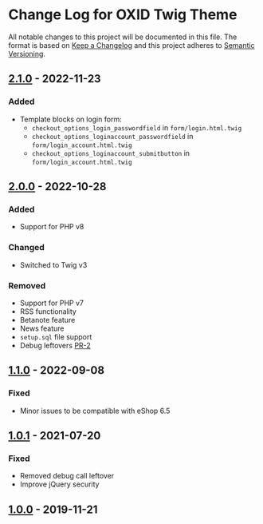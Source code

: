 # Change Log for OXID Twig Theme

All notable changes to this project will be documented in this file.
The format is based on [Keep a Changelog](http://keepachangelog.com/)
and this project adheres to [Semantic Versioning](http://semver.org/).

## [2.1.0] - 2022-11-23

### Added
- Template blocks on login form:
    - `checkout_options_login_passwordfield` in `form/login.html.twig`
    - `checkout_options_loginaccount_passwordfield` in `form/login_account.html.twig`
    - `checkout_options_loginaccount_submitbutton` in `form/login_account.html.twig`

## [2.0.0] - 2022-10-28

### Added
- Support for PHP v8

### Changed
- Switched to Twig v3

### Removed
- Support for PHP v7
- RSS functionality
- Betanote feature
- News feature
- `setup.sql` file support
- Debug leftovers [PR-2](https://github.com/OXID-eSales/twig-theme/pull/2)

## [1.1.0] - 2022-09-08

### Fixed
- Minor issues to be compatible with eShop 6.5

## [1.0.1] - 2021-07-20

### Fixed
- Removed debug call leftover
- Improve jQuery security

## [1.0.0] - 2019-11-21

[2.1.0]: https://github.com/OXID-eSales/twig-theme/compare/v2.0.0...v2.1.0
[2.0.0]: https://github.com/OXID-eSales/twig-theme/compare/v1.1.0...v2.0.0
[1.1.0]: https://github.com/OXID-eSales/twig-theme/compare/v1.0.1...v1.1.0
[1.0.1]: https://github.com/OXID-eSales/twig-theme/compare/v1.0.0...v1.0.1
[1.0.0]: https://github.com/OXID-eSales/twig-theme/releases/tag/v1.0.0
